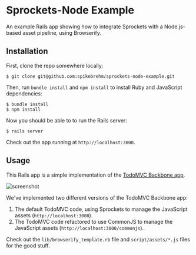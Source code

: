 # Sprockets-Node Example

An example Rails app showing how to integrate Sprockets with a Node.js-based asset
pipeline, using Browserify.

## Installation

First, clone the repo somewhere locally:

    $ git clone git@github.com:spikebrehm/sprockets-node-example.git

Then, run `bundle install` and `npm install` to install Ruby and JavaScript dependencies:

    $ bundle install
    $ npm install

Now you should be able to to run the Rails server:

    $ rails server

Check out the app running at `http://localhost:3000`.

## Usage

This Rails app is a simple implementation of the [TodoMVC Backbone app](https://github.com/tastejs/todomvc/tree/gh-pages/examples/backbone).

![screenshot](https://s3.amazonaws.com/f.cl.ly/items/1e1x1s1t3N0i3N213t1T/Screen%20Shot%202015-02-09%20at%208.41.45%20AM.png)

We've implemented two different versions of the TodoMVC Backbone app:

1. The default TodoMVC code, using Sprockets to manage the JavaScript assets (`http://localhost:3000`).
2. The TodoMVC code refactored to use CommonJS to manage the JavaScript assets (`http://localhost:3000/commonjs`).

Check out the `lib/browserify_template.rb` file and `script/assets/*.js` files for
the good stuff.
